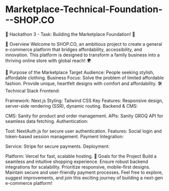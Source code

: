 # Marketplace-Technical-Foundation---SHOP.CO
🚀 Hackathon 3 - Task: Building the Marketplace Foundation! 🚀

🛒 Overview
Welcome to SHOP.CO, an ambitious project to create a general e-commerce platform that bridges affordability, accessibility, and innovation. This platform is designed to transform a family business into a thriving online store with global reach! 🌍

🎯 Purpose of the Marketplace
Target Audience: People seeking stylish, affordable clothing.
Business Focus:
Solve the problem of limited affordable fashion.
Provide unique, heartfelt designs with comfort and affordability.
🛠️ Technical Stack
Frontend:

Framework: Next.js
Styling: Tailwind CSS
Key Features: Responsive design, server-side rendering (SSR), dynamic routing.
Backend & CMS:

CMS: Sanity for product and order management.
APIs: Sanity GROQ API for seamless data fetching.
Authentication:

Tool: NextAuth.js for secure user authentication.
Features: Social login and token-based session management.
Payment Integration:

Service: Stripe for secure payments.
Deployment:

Platform: Vercel for fast, scalable hosting.
🌟 Goals for the Project
Build a seamless and intuitive shopping experience.
Ensure robust backend integrations for scalability.
Prioritize responsive, mobile-first designs.
Maintain secure and user-friendly payment processes.
Feel free to explore, suggest improvements, and join this exciting journey of building a next-gen e-commerce platform!

